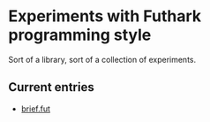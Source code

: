 # Experiments with Futhark programming style

Sort of a library, sort of a collection of experiments.

## Current entries

* [brief.fut](lib/github.com/diku-dk/edda/brief.fut)
